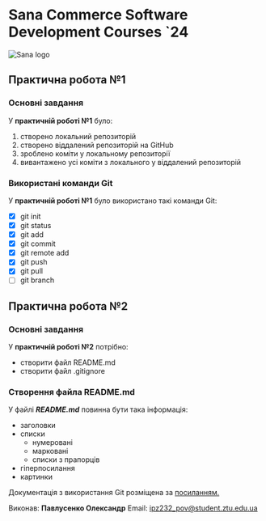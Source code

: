 # Sana Commerce Software Development Courses `24 ![Sana logo](https://upload.wikimedia.org/wikipedia/commons/0/08/Sana_Commerce_Logo.png)## Практична робота №1### Основні завданняУ **практичній роботі №1** було:1. створено локальний репозиторій1. створено віддалений репозиторій на GitHub1. зроблено коміти у локальному репозиторії1. вивантажено усі коміти з локального у віддалений репозиторій### Використані команди Git У **практичній роботі №1** було використано такі команди Git:- [x] git init- [x] git status- [x] git add- [x] git commit- [x] git remote add- [x] git push- [x] git pull- [ ] git branch## Практична робота №2### Основні завданняУ **практичній роботі №2** потрібно:- створити файл README.md- створити файл .gitignore### Створення файла README.mdУ файлі ***README.md*** повинна бути така інформація:- заголовки- списки   - нумеровані   - марковані   - списки з прапорців- гіперпосилання- картинки  Документація з використання Git розміщена за [посиланням.](https://docs.github.com/en/get-started/writing-on-github/getting-started-with-writing-and-formatting-on-github/quickstart-for-writing-on-github)Виконав: **Павлусенко Олександр** Email: ipz232_pov@student.ztu.edu.ua